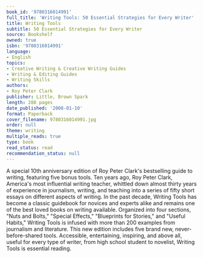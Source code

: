 ```yaml
---
book_id: '9780316014991'
full_title: 'Writing Tools: 50 Essential Strategies for Every Writer'
title: Writing Tools
subtitle: 50 Essential Strategies for Every Writer
source: Bookshelf
owned: true
isbn: '9780316014991'
language:
- English
topics:
- Creative Writing & Creative Writing Guides
- Writing & Editing Guides
- Writing Skills
authors:
- Roy Peter Clark
publisher: Little, Brown Spark
length: 288 pages
date_published: '2008-01-10'
format: Paperback
cover_filename: 9780316014991.jpg
order: null
theme: writing
multiple_reads: true
type: book
read_status: read
recommendation_status: null
---
```

A special 10th anniversary edition of Roy Peter Clark's bestselling guide to writing, featuring five bonus tools.
Ten years ago, Roy Peter Clark, America's most influential writing teacher, whittled down almost thirty years of experience in journalism, writing, and teaching into a series of fifty short essays on different aspects of writing. In the past decade, Writing Tools has become a classic guidebook for novices and experts alike and remains one of the best loved books on writing available.
Organized into four sections, "Nuts and Bolts," "Special Effects," "Blueprints for Stories," and "Useful Habits," Writing Tools is infused with more than 200 examples from journalism and literature. This new edition includes five brand new, never-before-shared tools.
Accessible, entertaining, inspiring, and above all, useful for every type of writer, from high school student to novelist, Writing Tools is essential reading.

